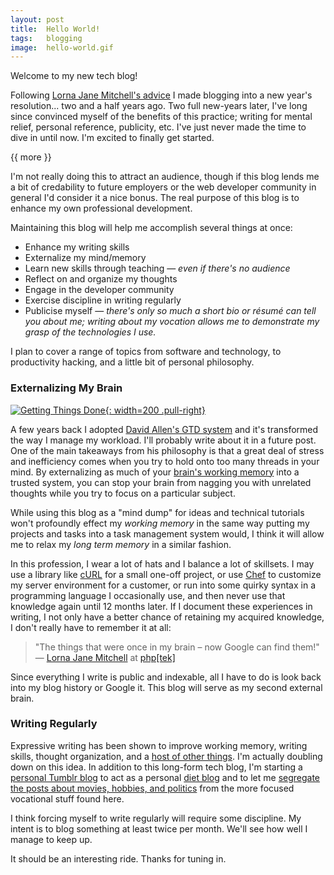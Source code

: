 ```yaml
---
layout: post
title:  Hello World!
tags:   blogging
image:  hello-world.gif
---
```


Welcome to my new tech blog!

Following [Lorna Jane Mitchell's advice](http://www.lornajane.net/posts/2011/make-blogging-your-new-years-resolution) I made blogging into a new year's resolution... two and a half years ago. Two full new-years later, I've long since convinced myself of the benefits of this practice; writing for mental relief, personal reference, publicity, etc. I've just never made the time to dive in until now. I'm excited to finally get started.

{{ more }}

I'm not really doing this to attract an audience, though if this blog lends me a bit of credability to future employers or the web developer community in general I'd consider it a nice bonus. The real purpose of this blog is to enhance my own professional development.

Maintaining this blog will help me accomplish several things at once:

- Enhance my writing skills
- Externalize my mind/memory
- Learn new skills through teaching — *even if there's no audience*
- Reflect on and organize my thoughts
- Engage in the developer community
- Exercise discipline in writing regularly
- Publicise myself — *there's only so much a short bio or résumé can tell you about me; writing about my vocation allows me to demonstrate my grasp of the technologies I use.*

I plan to cover a range of topics from software and technology, to productivity hacking, and a little bit of personal philosophy.

### Externalizing My Brain

[![Getting Things Done](/img/posts/getting-things-done.jpg){: width=200 .pull-right}](http://en.wikipedia.org/wiki/Getting_Things_Done)

A few years back I adopted [David Allen's GTD system](http://en.wikipedia.org/wiki/Getting_Things_Done) and it's transformed the way I manage my workload. I'll probably write about it in a future post. One of the main takeaways from his philosophy is that a great deal of stress and inefficiency comes when you try to hold onto too many threads in your mind. By externalizing as much of your [brain's working memory](http://en.wikipedia.org/wiki/Cognitive_load) into a trusted system, you can stop your brain from nagging you with unrelated thoughts while you try to focus on a particular subject.

While using this blog as a "mind dump" for ideas and technical tutorials won't profoundly effect my *working memory* in the same way putting my projects and tasks into a task management system would, I think it will allow me to relax my *long term memory* in a similar fashion.

In this profession, I wear a lot of hats and I balance a lot of skillsets. I may use a library like [cURL](http://curl.haxx.se/libcurl/) for a small one-off project, or use [Chef](http://www.opscode.com/chef/) to customize my server environment for a customer, or run into some quirky syntax in a programming language I occasionally use, and then never use that knowledge again until 12 months later. If I document these experiences in writing, I not only have a better chance of retaining my acquired knowledge, I don't really have to remember it at all:

> "The things that were once in my brain – now Google can find them!"
> — [Lorna Jane Mitchell](http://www.lornajane.net/) at [php\[tek\]](http://tek.phparch.com/)

Since everything I write is public and indexable, all I have to do is look back into my blog history or Google it. This blog will serve as my second external brain.

### Writing Regularly

Expressive writing has been shown to improve working memory, writing skills, thought organization, and a [host of other things](http://www.bakadesuyo.com/2012/03/10-ways-a-little-bit-of-writing-can-solve-all/). I'm actually doubling down on this idea. In addition to this long-form tech blog, I'm starting a [personal Tumblr blog](http://mike.greiling.me/) to act as a personal [diet blog](http://mike.greiling.me/post/55604956607/starting-a-diet-blog) and to let me [segregate the posts about movies, hobbies, and politics](http://mike.greiling.me/post/52971455914/hello-world) from the more focused vocational stuff found here.

I think forcing myself to write regularly will require some discipline. My intent is to blog something at least twice per month. We'll see how well I manage to keep up.

It should be an interesting ride. Thanks for tuning in.
